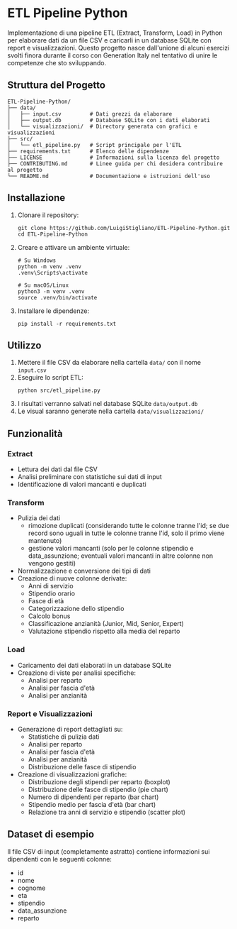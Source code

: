 # ETL Pipeline Python

Implementazione di una pipeline ETL (Extract, Transform, Load) in Python per elaborare dati da un file CSV e caricarli in un database SQLite con report e visualizzazioni.
Questo progetto nasce dall'unione di alcuni esercizi svolti finora durante il corso con Generation Italy nel tentativo di unire le competenze che sto sviluppando.

## Struttura del Progetto

```
ETL-Pipeline-Python/
├── data/
│   ├── input.csv         # Dati grezzi da elaborare
│   ├── output.db         # Database SQLite con i dati elaborati
│   └── visualizzazioni/  # Directory generata con grafici e visualizzazioni
├── src/
│   └── etl_pipeline.py   # Script principale per l'ETL
├── requirements.txt      # Elenco delle dipendenze
├── LICENSE               # Informazioni sulla licenza del progetto
├── CONTRIBUTING.md       # Linee guida per chi desidera contribuire al progetto
└── README.md             # Documentazione e istruzioni dell'uso
```

## Installazione

1. Clonare il repository:
   ```
   git clone https://github.com/LuigiStigliano/ETL-Pipeline-Python.git
   cd ETL-Pipeline-Python
   ```

2. Creare e attivare un ambiente virtuale:
   ```
   # Su Windows
   python -m venv .venv
   .venv\Scripts\activate
   
   # Su macOS/Linux
   python3 -m venv .venv
   source .venv/bin/activate
   ```

3. Installare le dipendenze:
   ```
   pip install -r requirements.txt
   ```

## Utilizzo

1. Mettere il file CSV da elaborare nella cartella `data/` con il nome `input.csv`
2. Eseguire lo script ETL:
   ```
   python src/etl_pipeline.py
   ```
3. I risultati verranno salvati nel database SQLite `data/output.db`
4. Le visual saranno generate nella cartella `data/visualizzazioni/`

## Funzionalità

### Extract
- Lettura dei dati dal file CSV
- Analisi preliminare con statistiche sui dati di input
- Identificazione di valori mancanti e duplicati

### Transform
- Pulizia dei dati
  - rimozione duplicati (considerando tutte le colonne tranne l'id; se due record sono uguali in tutte le colonne tranne l'id, solo il primo viene mantenuto)
  - gestione valori mancanti (solo per le colonne stipendio e data_assunzione; eventuali valori mancanti in altre colonne non vengono gestiti)
- Normalizzazione e conversione dei tipi di dati
- Creazione di nuove colonne derivate:
  - Anni di servizio
  - Stipendio orario
  - Fasce di età
  - Categorizzazione dello stipendio
  - Calcolo bonus
  - Classificazione anzianità (Junior, Mid, Senior, Expert)
  - Valutazione stipendio rispetto alla media del reparto

### Load
- Caricamento dei dati elaborati in un database SQLite
- Creazione di viste per analisi specifiche:
  - Analisi per reparto
  - Analisi per fascia d'età
  - Analisi per anzianità

### Report e Visualizzazioni
- Generazione di report dettagliati su:
  - Statistiche di pulizia dati
  - Analisi per reparto
  - Analisi per fascia d'età
  - Analisi per anzianità
  - Distribuzione delle fasce di stipendio
- Creazione di visualizzazioni grafiche:
  - Distribuzione degli stipendi per reparto (boxplot)
  - Distribuzione delle fasce di stipendio (pie chart)
  - Numero di dipendenti per reparto (bar chart)
  - Stipendio medio per fascia d'età (bar chart)
  - Relazione tra anni di servizio e stipendio (scatter plot)

## Dataset di esempio
Il file CSV di input (completamente astratto) contiene informazioni sui dipendenti con le seguenti colonne:
- id
- nome
- cognome
- eta
- stipendio
- data_assunzione
- reparto
